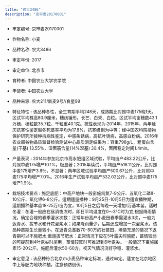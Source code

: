 ```yaml
---
title: "农大3486"
description: "京审麦20170001"
---
```

* 审定编号:  京审麦20170001

*  作物名称:  小麦

*  品种名称:  农大3486

*  审定年份:  2017

*  审定单位:  北京市

* 育种者:  中国农业大学农学院

*  申请者:  中国农业大学

*  品种来源:  农大211/新麦9号//良星99

*  特征特性 : 
该品种冬性，全生育期平均248天，成熟期比对照中麦175晚1天。区试平均株高80.9厘米，穗纺锤形，长芒、白壳、白粒。区试平均亩穗数43.1万穗、穗粒数35.7粒、千粒重40.1克。抗性表现为:2014年、2015年，两年延庆抗寒性鉴定越冬死茎率平均为17.8%，抗寒级别为中等；经中国农科院植物保护研究所接种抗病性鉴定，中感条锈病，高抗叶锈病，高感白粉病。2016年农业部谷物品质监督检验测试中心品质测定结果为：容重798g/L，粗蛋白含量(干基) 13.55%，湿面筋含量(14%湿基) 30.4%，面团稳定时间1.4min。
 
*  产量表现 : 
2014年参加北京市高水肥组区域试验，平均亩产483.22公斤，比对照中麦175增产10.1%，极显著；2015年续试，平均亩产518.11公斤，比对照中麦175增产3.8％，不显著；两年区域试验平均亩产500.67公斤，比对照中麦175平均增产7.0%。2016年生产试验平均亩产532.02公斤，比对照中麦175增产1.9％。

*  栽培技术要点 : 
施足底肥：中高产地块一般亩施纯氮7-9公斤、五氧化二磷8-10公斤、氧化钾6-8公斤。适期适量播种：9月25日-10月5日为适宜播种期，适期播种基本苗18-25万/亩为宜，10月5日之后每晚一天增加1万基本苗。适时冬灌：冬灌一般应在昼消夜冻时，即日平均温度在0～3℃时为宜;根据降雨情况，确定合理的春季灌水次数：正常年份高产小麦田春季需灌水3次，一般为返青水、拔节水和开花灌浆水；如果降雨量少，后期还应增加一次灌浆水。该品种苗期生长量较小，在返青总茎数70-80万的壮苗田，墒情充足的情况下返青期可以不施肥水;重施拔节肥水：正常情况下应在5叶露尖时施肥，苗情较弱的可提前到4叶露尖时施用，苗情较旺时可推迟到6叶露尖。一般情况下亩施尿素15-20公斤。施肥后灌水50-60方。视天气情况浇好孕穗、灌浆水。

*  审定意见 : 
该品种符合北京市小麦品种审定标准，通过审定。适宜在北京地区中上等肥力地块种植。注意预防倒伏。
